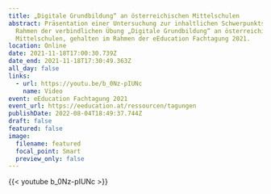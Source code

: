 ```yaml
---
title: „Digitale Grundbildung“ an österreichischen Mittelschulen
abstract: Präsentation einer Untersuchung zur inhaltlichen Schwerpunktsetzung im
  Rahmen der verbindlichen Übung „Digitale Grundbildung“ an österreichischen
  Mittelschulen, gehalten im Rahmen der eEducation Fachtagung 2021.
location: Online
date: 2021-11-18T17:00:30.739Z
date_end: 2021-11-18T17:30:49.363Z
all_day: false
links:
  - url: https://youtu.be/b_0Nz-pIUNc
    name: Video
event: eEducation Fachtagung 2021
event_url: https://eeducation.at/ressourcen/tagungen
publishDate: 2022-08-04T18:49:37.744Z
draft: false
featured: false
image:
  filename: featured
  focal_point: Smart
  preview_only: false
---
```

{{< youtube b_0Nz-pIUNc >}}